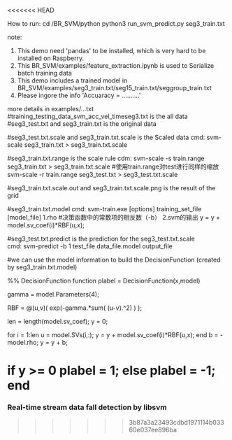 <<<<<<< HEAD

How to run:
	cd /BR_SVM/python
	python3 run_svm_predict.py seg3_train.txt


note:
1. This demo need 'pandas' to be installed, which is very hard to be installed on Raspberry.
2. This BR_SVM/examples/feature_extraction.ipynb is used to Serialize batch training data
3. This demo includes a trained model in BR_SVM/examples/seg3_train.txt/seg15_train.txt/seggroup_train.txt
4. Please ingore the info 'Accuaracy = ..........' 


more details in examples/...txt
#training_testing_data_svm_acc_vel_timeseg3.txt is the all data
#seg3_test.txt and seg3_train.txt  is the original data

#seg3_test.txt.scale and seg3_train.txt.scale 
 is the Scaled data
 cmd: svm-scale seg3_train.txt > seg3_train.txt.scale

#seg3_train.txt.range 
 is the scale rule
 cdm: svm-scale -s train.range seg3_train.txt > seg3_train.txt.scale
     #使用train.range对test进行同样的缩放
     svm-scale -r train.range seg3_test.txt > seg3_test.txt.scale

#seg3_train.txt.scale.out and seg3_train.txt.scale.png
 is the result of the grid

#seg3_train.txt.model
 cmd: svm-train.exe [options] training_set_file [model_file]
 1.rho #决策函数中的常数项的相反数（-b）
 2.svm的输出 y = y + model.sv_coef(i)*RBF(u,x);

#seg3_test.txt.predict 
 is the prediction for the  seg3_test.txt.scale   
 cmd: svm-predict -b 1 test_file data_file.model output_file




#we can use the model information to build the DecisionFunction (created by seg3_train.txt.model)

%% DecisionFunction
function plabel = DecisionFunction(x,model)

gamma = model.Parameters(4);

RBF = @(u,v)( exp(-gamma.*sum( (u-v).^2) ) );


len = length(model.sv_coef);
y = 0;

for i = 1:len
u = model.SVs(i,:);
y = y + model.sv_coef(i)*RBF(u,x);
end
b = -model.rho;
y = y + b;

if y >= 0
plabel = 1;
else
plabel = -1;
end
=======
### Real-time stream data fall detection by libsvm
>>>>>>> 3b87a3a23493cdbd1971114b03360e037ee896ba
